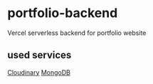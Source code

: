 # portfolio-backend

Vercel serverless backend for portfolio website

## used services
[Cloudinary](https://cloudinary.com)
[MongoDB](https://account.mongodb.com/account/login)
